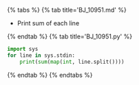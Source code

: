 {% tabs %}
{% tab title='BJ_10951.md' %}

* Print sum of each line

{% endtab %}
{% tab title='BJ_10951.py' %}

```py
import sys
for line in sys.stdin:
    print(sum(map(int, line.split())))
```

{% endtab %}
{% endtabs %}